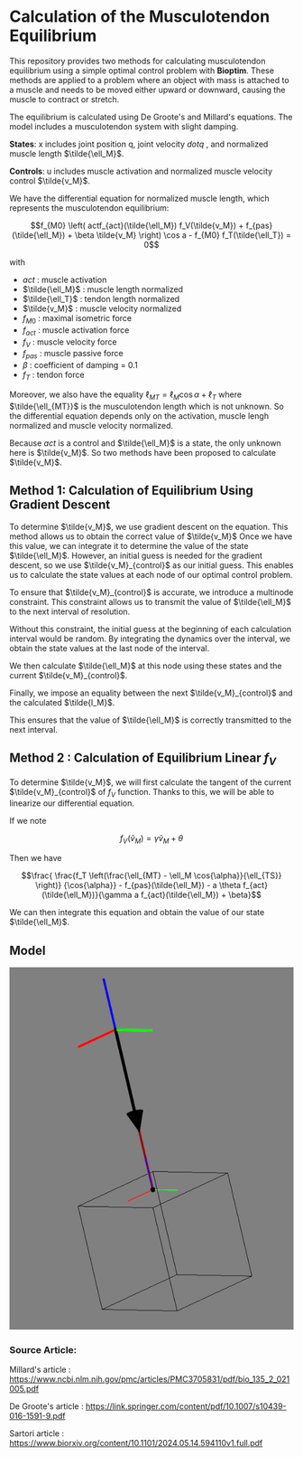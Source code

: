# Calculation of the Musculotendon Equilibrium

This repository provides two methods for calculating musculotendon equilibrium using a simple optimal control problem with **Bioptim**. These methods are applied to a problem where an object with mass is attached to a muscle and needs to be moved either upward or downward, causing the muscle to contract or stretch.

The equilibrium is calculated using De Groote's and Millard's equations. The model includes a musculotendon system with slight damping.

**States**: x includes joint position q, joint velocity $dot{q}$ , and normalized muscle length $\tilde{\ell_M}$.

**Controls**: u includes muscle activation and normalized muscle velocity control  $\tilde{v_M}$.



We have the differential equation for normalized muscle length, which represents the musculotendon equilibrium:

```math
f_{M0} \left( actf_{act}(\tilde{\ell_M}) f_V(\tilde{v_M}) + f_{pas}(\tilde{\ell_M}) + \beta \tilde{v_M} \right) \cos a - f_{M0} f_T(\tilde{\ell_T}) = 0
```

with 

- $act$ : muscle activation
- $\tilde{\ell_M}$ : muscle length normalized
- $\tilde{\ell_T}$ : tendon length normalized
- $\tilde{v_M}$ : muscle velocity normalized
- $f_{M0}$ : maximal isometric force
- $f_{act}$ : muscle activation force
- $f_V$ : muscle velocity force
- $f_{pas}$ : muscle passive force
- $\beta$ : coefficient of damping = 0.1
- $f_T$ : tendon force

Moreover, we also have the equality $\ell_{MT} = \ell_M\cos{\alpha} + \ell_T$ where $\tilde{\ell_{MT}}$ is the musculotendon length which is not unknown. So the differential equation depends only on the activation, muscle lengh normalized and muscle velocity normalized.

Because $act$ is a control and $\tilde{\ell_M}$ is a state, the only unknown here is $\tilde{v_M}$. So two methods have been proposed to calculate $\tilde{v_M}$.


## Method 1: Calculation of Equilibrium Using Gradient Descent
To determine $\tilde{v_M}$, we use gradient descent on the equation. This method allows us to obtain the correct value of $\tilde{v_M}$ Once we have this value, we can integrate it to determine the value of the state $\tilde{\ell_M}$. However, an initial guess is needed for the gradient descent, so we use $\tilde{v_M}_{control}$ as our initial guess. This enables us to calculate the state values at each node of our optimal control problem.

To ensure that $\tilde{v_M}_{control}$  is accurate, we introduce a multinode constraint. This constraint allows us to transmit the value of $\tilde{\ell_M}$ to the next interval of resolution. 

Without this constraint, the initial guess at the beginning of each calculation interval would be random. By integrating the dynamics over the interval, we obtain the state values at the last node of the interval. 

We then calculate $\tilde{\ell_M}$ at this node using these states and the current $\tilde{v_M}_{control}$. 

Finally, we impose an equality between the next $\tilde{v_M}_{control}$ and the calculated $\tilde{l_M}$.

This ensures that the value of $\tilde{\ell_M}$ is correctly transmitted to the next interval.

## Method 2 : Calculation of Equilibrium Linear $f_V$
To determine $\tilde{v_M}$, we will first calculate the tangent of the current $\tilde{v_M}_{control}$ of $f_V$ function. Thanks to this, we will be able to linearize our differential equation.

If we note 
```math 
f_V(\tilde{v}_M) = \gamma \tilde{v}_M + \theta
```
Then we have 
```math
\frac{  \frac{f_T \left(\frac{\ell_{MT} - \ell_M \cos{\alpha}}{\ell_{TS}} \right)} {\cos{\alpha}} - f_{pas}(\tilde{\ell_M}) - a \theta f_{act}(\tilde{\ell_M})}{\gamma a f_{act}(\tilde{\ell_M}) + \beta}
```


We can then integrate this equation and obtain the value of our state $\tilde{\ell_M}$.

## Model 
![Biomod cube](https://github.com/BilalABDUL15/Calculation-MusculoTendon-Equilibrium/blob/main/images/cube_1_%20muscle.png)


### Source Article:
Millard's article : https://www.ncbi.nlm.nih.gov/pmc/articles/PMC3705831/pdf/bio_135_2_021005.pdf

De Groote's article : https://link.springer.com/content/pdf/10.1007/s10439-016-1591-9.pdf

Sartori article : https://www.biorxiv.org/content/10.1101/2024.05.14.594110v1.full.pdf




